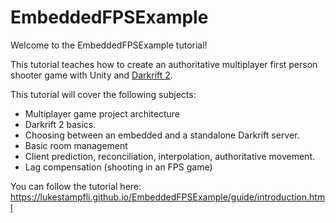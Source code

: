 # EmbeddedFPSExample

Welcome to the EmbeddedFPSExample tutorial!

This tutorial teaches how to create an authoritative multiplayer first person shooter game with Unity and [Darkrift 2](https://darkriftnetworking.com/DarkRift2).

This tutorial will cover the following subjects:

- Multiplayer game project architecture
- Darkrift 2 basics.
- Choosing between an embedded and a standalone Darkrift server.
- Basic room management
- Client prediction, reconciliation, interpolation, authoritative movement.
- Lag compensation (shooting in an FPS game)

You can follow the tutorial here: https://lukestampfli.github.io/EmbeddedFPSExample/guide/introduction.html